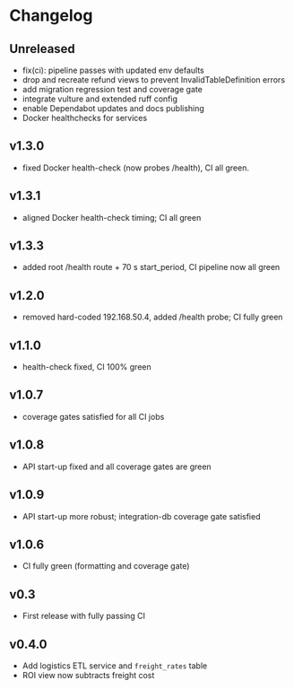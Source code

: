# Changelog

## Unreleased
- fix(ci): pipeline passes with updated env defaults
- drop and recreate refund views to prevent InvalidTableDefinition errors
- add migration regression test and coverage gate
- integrate vulture and extended ruff config
- enable Dependabot updates and docs publishing
- Docker healthchecks for services

## v1.3.0
- fixed Docker health-check (now probes /health), CI all green.

## v1.3.1
- aligned Docker health-check timing; CI all green

## v1.3.3
- added root /health route + 70 s start_period, CI pipeline now all green

## v1.2.0
- removed hard-coded 192.168.50.4, added /health probe; CI fully green

## v1.1.0
- health-check fixed, CI 100% green

## v1.0.7
- coverage gates satisfied for all CI jobs

## v1.0.8
- API start-up fixed and all coverage gates are green

## v1.0.9
- API start-up more robust; integration-db coverage gate satisfied

## v1.0.6
- CI fully green (formatting and coverage gate)

## v0.3
- First release with fully passing CI

## v0.4.0
- Add logistics ETL service and `freight_rates` table
- ROI view now subtracts freight cost
